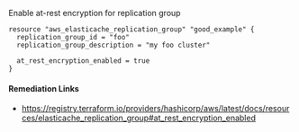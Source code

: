 
Enable at-rest encryption for replication group

```hcl
resource "aws_elasticache_replication_group" "good_example" {
  replication_group_id = "foo"
  replication_group_description = "my foo cluster"
  
  at_rest_encryption_enabled = true
}
```

#### Remediation Links
 - https://registry.terraform.io/providers/hashicorp/aws/latest/docs/resources/elasticache_replication_group#at_rest_encryption_enabled
        